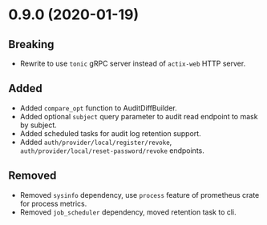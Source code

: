 # 0.9.0 (2020-01-19)

## Breaking

- Rewrite to use `tonic` gRPC server instead of `actix-web` HTTP server.

## Added

- Added `compare_opt` function to AuditDiffBuilder.
- Added optional `subject` query parameter to audit read endpoint to mask by subject.
- Added scheduled tasks for audit log retention support.
- Added `auth/provider/local/register/revoke`, `auth/provider/local/reset-password/revoke` endpoints.

## Removed

- Removed `sysinfo` dependency, use `process` feature of prometheus crate for process metrics.
- Removed `job_scheduler` dependency, moved retention task to cli.
